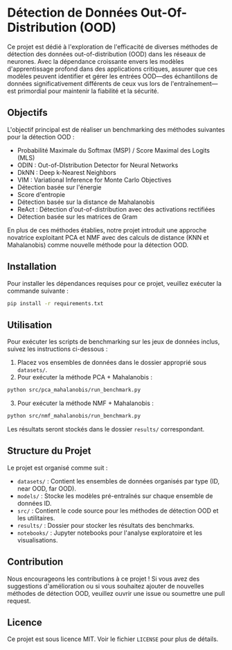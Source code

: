 
# Détection de Données Out-Of-Distribution (OOD)

Ce projet est dédié à l'exploration de l'efficacité de diverses méthodes de détection des données out-of-distribution (OOD) dans les réseaux de neurones. Avec la dépendance croissante envers les modèles d'apprentissage profond dans des applications critiques, assurer que ces modèles peuvent identifier et gérer les entrées OOD—des échantillons de données significativement différents de ceux vus lors de l'entraînement—est primordial pour maintenir la fiabilité et la sécurité.

## Objectifs

L'objectif principal est de réaliser un benchmarking des méthodes suivantes pour la détection OOD :

- Probabilité Maximale du Softmax (MSP) / Score Maximal des Logits (MLS)
- ODIN : Out-of-DIstribution Detector for Neural Networks
- DkNN : Deep k-Nearest Neighbors
- VIM : Variational Inference for Monte Carlo Objectives
- Détection basée sur l'énergie
- Score d'entropie
- Détection basée sur la distance de Mahalanobis
- ReAct : Détection d'out-of-distribution avec des activations rectifiées
- Détection basée sur les matrices de Gram

En plus de ces méthodes établies, notre projet introduit une approche novatrice exploitant PCA et NMF avec des calculs de distance (KNN et Mahalanobis) comme nouvelle méthode pour la détection OOD.


## Installation

Pour installer les dépendances requises pour ce projet, veuillez exécuter la commande suivante :

```bash
pip install -r requirements.txt
```

## Utilisation

Pour exécuter les scripts de benchmarking sur les jeux de données inclus, suivez les instructions ci-dessous :

1. Placez vos ensembles de données dans le dossier approprié sous `datasets/`.
2. Pour exécuter la méthode PCA + Mahalanobis :

```bash
python src/pca_mahalanobis/run_benchmark.py
```

3. Pour exécuter la méthode NMF + Mahalanobis :

```bash
python src/nmf_mahalanobis/run_benchmark.py
```

Les résultats seront stockés dans le dossier `results/` correspondant.

## Structure du Projet

Le projet est organisé comme suit :

- `datasets/` : Contient les ensembles de données organisés par type (ID, near OOD, far OOD).
- `models/` : Stocke les modèles pré-entraînés sur chaque ensemble de données ID.
- `src/` : Contient le code source pour les méthodes de détection OOD et les utilitaires.
- `results/` : Dossier pour stocker les résultats des benchmarks.
- `notebooks/` : Jupyter notebooks pour l'analyse exploratoire et les visualisations.

## Contribution

Nous encourageons les contributions à ce projet ! Si vous avez des suggestions d'amélioration ou si vous souhaitez ajouter de nouvelles méthodes de détection OOD, veuillez ouvrir une issue ou soumettre une pull request.

## Licence

Ce projet est sous licence MIT. Voir le fichier `LICENSE` pour plus de détails.
